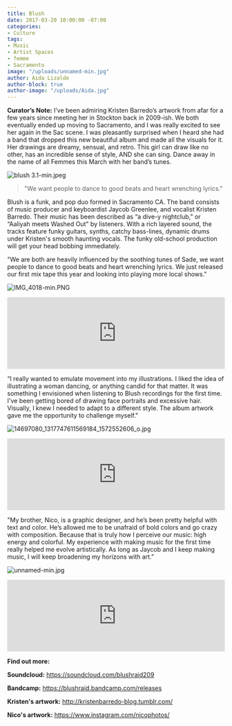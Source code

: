 ```yaml
---
title: Blush
date: 2017-03-20 10:00:00 -07:00
categories:
- Culture
tags:
- Music
- Artist Spaces
- femme
- Sacramento
image: "/uploads/unnamed-min.jpg"
author: Aida Lizalde
author-block: true
author-image: "/uploads/Aida.jpg"
---
```


**Curator’s Note:**
I’ve been admiring Kristen Barredo’s artwork from afar for a few years since meeting her in Stockton back in 2009-ish. We both eventually ended up moving to Sacramento, and I was really excited to see her again in the Sac scene. I was pleasantly surprised when I heard she had a band that dropped this new beautiful album and made all the visuals for it. Her drawings are dreamy, sensual, and retro. This girl can draw like no other, has an incredible sense of style, AND she can sing. Dance away in the name of all Femmes this March with her band’s tunes.    

![blush 3.1-min.jpeg](/uploads/blush%203.1-min.jpeg)

>"We want people to dance to good beats and heart wrenching lyrics."

Blush is a funk, and pop duo formed in Sacramento CA. The band consists of music producer and keyboardist Jaycob Greenlee, and vocalist Kristen Barredo. Their music has been described as “a dive-y nightclub," or “Aaliyah meets Washed Out" by listeners. With a rich layered sound, the tracks feature funky guitars, synths, catchy bass-lines, dynamic drums under Kristen's smooth haunting vocals. The funky old-school production will get your head bobbing immediately. 

"We are both are heavily influenced by the soothing tunes of Sade, we want people to dance to good beats and heart wrenching lyrics. We just released our first mix tape this year and looking into playing more local shows."

![IMG_4018-min.PNG](/uploads/IMG_4018-min.PNG)

<iframe width="100%" height="166" scrolling="no" frameborder="no" src="https://w.soundcloud.com/player/?url=https%3A//api.soundcloud.com/tracks/305014707&amp;color=ff5500&amp;auto_play=false&amp;hide_related=false&amp;show_comments=true&amp;show_user=true&amp;show_reposts=false"></iframe>

“I really wanted to emulate movement into my illustrations. I liked the idea of illustrating a woman dancing, or anything candid for that matter. It was something I envisioned when listening to Blush recordings for the first time. I've been getting bored of drawing face portraits and excessive hair. Visually, I knew I needed to adapt to a different style. The album artwork gave me the opportunity to challenge myself."

![14697080_1317747611569184_1572552606_o.jpg](/uploads/14697080_1317747611569184_1572552606_o.jpg)

<iframe width="100%" height="166" scrolling="no" frameborder="no" src="https://w.soundcloud.com/player/?url=https%3A//api.soundcloud.com/tracks/305014293&amp;color=ff5500&amp;auto_play=false&amp;hide_related=false&amp;show_comments=true&amp;show_user=true&amp;show_reposts=false"></iframe>

"My brother, Nico, is a graphic designer, and he’s been pretty helpful with text and color. He’s allowed me to be unafraid of bold colors and go crazy with composition. Because  that is truly how I perceive our music: high energy and colorful. My experience with making music for the first time really helped me evolve artistically. As long as Jaycob and I keep making music, I will keep broadening my horizons with art.”

![unnamed-min.jpg](/uploads/unnamed-min.jpg)
 
<iframe width="100%" height="166" scrolling="no" frameborder="no" src="https://w.soundcloud.com/player/?url=https%3A//api.soundcloud.com/tracks/305014880&amp;color=ff5500&amp;auto_play=false&amp;hide_related=false&amp;show_comments=true&amp;show_user=true&amp;show_reposts=false"></iframe>

**Find out more:**

**Soundcloud:** https://soundcloud.com/blushraid209

**Bandcamp:** https://blushraid.bandcamp.com/releases

**Kristen's artwork:** http://kristenbarredo-blog.tumblr.com/

**Nico's artwork:** https://www.instagram.com/nicophotos/